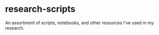 # research-scripts
An assortment of scripts, notebooks, and other resources I've used in my research.
